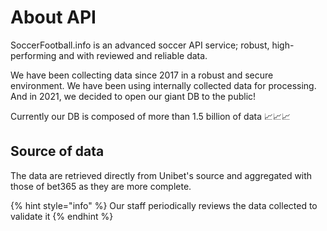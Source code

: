 # About API

SoccerFootball.info is an advanced soccer API service; robust, high-performing and with reviewed and reliable data.

We have been collecting data since 2017 in a robust and secure environment. We have been using internally collected data for processing. And in 2021, we decided to open our giant DB to the public! 

Currently our DB is composed of more than 1.5 billion of data  📈📈📈

## Source of data

The data are retrieved directly from Unibet's source and aggregated with those of bet365 as they are more complete.

{% hint style="info" %}
Our staff periodically reviews the data collected to validate it
{% endhint %}

